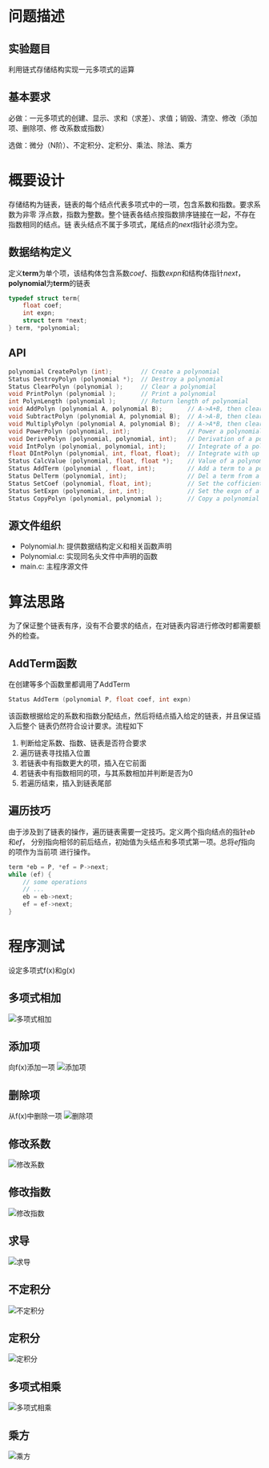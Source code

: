 # 问题描述
## 实验题目
利用链式存储结构实现一元多项式的运算
## 基本要求
必做：一元多项式的创建、显示、求和（求差）、求值；销毁、清空、修改（添加项、删除项、修
改系数或指数）

选做：微分（N阶）、不定积分、定积分、乘法、除法、乘方
# 概要设计
存储结构为链表，链表的每个结点代表多项式中的一项，包含系数和指数。要求系数为非零
浮点数，指数为整数。整个链表各结点按指数排序链接在一起，不存在指数相同的结点。链
表头结点不属于多项式，尾结点的*next*指针必须为空。
## 数据结构定义
定义**term**为单个项，该结构体包含系数*coef*、指数*expn*和结构体指针*next*，**polynomial**为**term**的链表
```c
typedef struct term{
	float coef;
	int expn;
	struct term *next;
} term, *polynomial;
```
## API
```c
polynomial CreatePolyn (int);        // Create a polynomial
Status DestroyPolyn (polynomial *);  // Destroy a polynomial
Status ClearPolyn (polynomial );     // Clear a polynomial
void PrintPolyn (polynomial );       // Print a polynomial
int PolynLength (polynomial );       // Return length of polynomial
void AddPolyn (polynomial A, polynomial B);       // A->A+B, then clear B
void SubtractPolyn (polynomial A, polynomial B);  // A->A-B, then clear B
void MultiplyPolyn (polynomial A, polynomial B);  // A->A*B, then clear B
void PowerPolyn (polynomial, int);                // Power a polynomial 
void DerivePolyn (polynomial, polynomial, int);   // Derivation of a polynomial
void IntPolyn (polynomial, polynomial, int);      // Integrate of a polynomial
float DIntPolyn (polynomial, int, float, float);  // Integrate with up and down bound
Status CalcValue (polynomial, float, float *);    // Value of a polynomial
Status AddTerm (polynomial , float, int);         // Add a term to a polynomial
Status DelTerm (polynomial, int);                 // Del a term from a polynomial
Status SetCoef (polynomial, float, int);          // Set the cofficient of a term
Status SetExpn (polynomial, int, int);            // Set the expn of a term
Status CopyPolyn (polynomial, polynomial );       // Copy a polynomial
```
## 源文件组织
- Polynomial.h: 提供数据结构定义和相关函数声明
- Polynomial.c: 实现同名头文件中声明的函数
- main.c: 主程序源文件
# 算法思路
为了保证整个链表有序，没有不合要求的结点，在对链表内容进行修改时都需要额外的检查。
## AddTerm函数
在创建等多个函数里都调用了AddTerm
```c
Status AddTerm (polynomial P, float coef, int expn)
```
该函数根据给定的系数和指数分配结点，然后将结点插入给定的链表，并且保证插入后整个
链表仍然符合设计要求。流程如下
1. 判断给定系数、指数、链表是否符合要求
2. 遍历链表寻找插入位置
3. 若链表中有指数更大的项，插入在它前面
4. 若链表中有指数相同的项，与其系数相加并判断是否为0
5. 若遍历结束，插入到链表尾部
## 遍历技巧
由于涉及到了链表的操作，遍历链表需要一定技巧。定义两个指向结点的指针*eb*和*ef*，
分别指向相邻的前后结点，初始值为头结点和多项式第一项。总将*ef*指向的项作为当前项
进行操作。
```c
term *eb = P, *ef = P->next;
while (ef) {
    // some operations
    // ...
    eb = eb->next;
    ef = ef->next;
}
```
# 程序测试
设定多项式f(x)和g(x)
## 多项式相加
![多项式相加](./多项式相加.png)
## 添加项
向f(x)添加一项
![添加项](./添加项.png)
## 删除项
从f(x)中删除一项
![删除项](./删除项.png)
## 修改系数
![修改系数](./修改系数.png)
## 修改指数
![修改指数](./修改指数.png)
## 求导
![求导](./求导.png)
## 不定积分
![不定积分](./不定积分.png)
## 定积分
![定积分](./定积分.png)
## 多项式相乘
![多项式相乘](./多项式相乘.png)
## 乘方
![乘方](./乘方.png)
